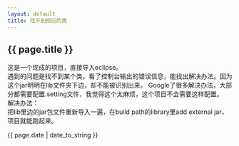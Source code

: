 ```yaml
---
layout: default
title: 找不到相应的类
---
```


## {{ page.title }}

这是一个现成的项目，直接导入eclipse。   
遇到的问题是找不到某个类，看了控制台输出的错误信息，能找出解决办法。因为这个jar明明在lib文件夹下边，却不能被识别出来。  Google了很多解决办法，大部分都需要配置.setting文件，我觉得这个太麻烦，这个项目不会需要这样配置。   
解决办法：  
把lib里边的jar包文件重新导入一遍，在build path的library里add external jar，项目就能跑起来。



{{ page.date | date_to_string }}